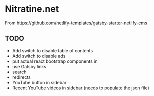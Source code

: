 # Nitratine.net

From https://github.com/netlify-templates/gatsby-starter-netlify-cms

## TODO

- Add switch to disable table of contents
- Add switch to disable ads
- put actual react bootstrap components in
- use Gatsby links
- search
- redirects
- YouTube button in sidebar
- Recent YouTube videos in sidebar (needs to populate the json file)
